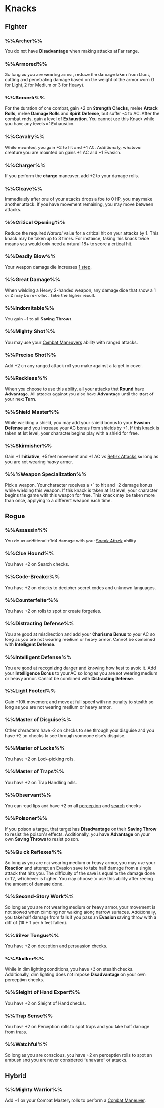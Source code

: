 # Knacks

## Fighter

### %%Archer%%
You do not have **Disadvantage** when making attacks at Far range.

### %%Armored%%
So long as you are wearing armor, reduce the damage taken from blunt, cutting and penetrating damage based on the weight of the armor worn (1 for Light, 2 for Medium or 3 for Heavy).

### %%Berserk%%
For the duration of one combat, gain +2 on **Strength Checks**, melee **Attack Rolls**, melee **Damage Rolls** and **Spirit Defense**, but suffer -4 to AC.  After the combat ends, gain a level of **Exhaustion**.  You cannot use this Knack while you have any levels of Exhaustion.

### %%Cavalry%%
While mounted, you gain +2 to hit and +1 AC.  Additionally, whatever creature you are mounted on gains +1 AC and +1 Evasion.

### %%Charger%%
If you perform the **charge** maneuver, add +2 to your damage rolls.

### %%Cleave%%
Immediately after one of your attacks drops a foe to 0 HP, you may make another attack.  If you have movement remaining, you may move between attacks.

### %%Critical Opening%%
Reduce the required _Natural_ value for a critical hit on your attacks by 1.  This knack may be taken up to 3 times.  For instance, taking this knack twice means you would only need a natural 18+ to score a critical hit.

### %%Deadly Blow%%
Your weapon damage die increases [1 step](RulesSynopsis.md#die%20adjustments).

### %%Great Damage%%
When wielding a Heavy 2-handed weapon, any damage dice that show a 1 or 2 may be re-rolled.  Take the higher result.

### %%Indomitable%%
You gain +1 to all **Saving Throws**.

### %%Mighty Shot%%
You may use your [Combat Maneuvers](classes/ClassAbilities.md#combat%20maneuvers) ability with ranged attacks.

### %%Precise Shot%%
Add +2 on any ranged attack roll you make against a target in cover.

### %%Reckless%%
When you choose to use this ability, all your attacks that **Round** have **Advantage**.  All attacks against you also have **Advantage** until the start of your next **Turn**.

### %%Shield Master%%
While wielding a shield, you may add your shield bonus to your **Evasion Defense** and you increase your AC bonus from shields by +1.  If this knack is taken at 1st level, your character begins play with a shield for free.

### %%Skirmisher%%
Gain +1 **Initiative**, +5 feet movement and +1 AC vs [Reflex Attacks](Combat.md#reactions) so long as you are not wearing _heavy_ armor.

### %%%Weapon Specialization%%
Pick a weapon. Your character receives a +1 to hit and +2 damage bonus while wielding this weapon. If this knack is taken at 1st level, your character begins the game with this weapon for free.  This knack may be taken more than once, applying to a different weapon each time.

## Rogue

### %%Assassin%%
You do an additional +1d4 damage with your [Sneak Attack](classes/ClassAbilities.md#sneak%20attack) ability.

### %%Clue Hound%%
You have +2 on Search checks.

### %%Code-Breaker%%
You have +2 on checks to decipher secret codes and unknown languages.

### %%Counterfeiter%%
You have +2 on rolls to spot or create forgeries.

### %%Distracting Defense%%
You are good at misdirection and add your **Charisma Bonus** to your AC so long as you are not wearing medium or heavy armor.  Cannot be combined with **Intelligent Defense**.

### %%Intelligent Defense%%
You are good at recognizing danger and knowing how best to avoid it. Add your **Intelligence Bonus** to your AC so long as you are not wearing medium or heavy armor.  Cannot be combined with **Distracting Defense**.

### %%Light Footed%%
Gain +10ft movement and move at full speed with no penalty to stealth so long as you are not wearing medium or heavy armor.

### %%Master of Disguise%%
Other characters have -2 on checks to see through your disguise and you have +2 on checks to see through someone else’s disguise.

### %%Master of Locks%%
You have +2 on Lock-picking rolls.

### %%Master of Traps%%
You have +2 on Trap Handling rolls.

### %%Observant%%
You can read lips and have +2 on all [perception](CoreRules.md#perception) and [search](CoreRules.md#search) checks.

### %%Poisoner%%
If you poison a target, that target has **Disadvantage** on their **Saving Throw** to resist the poison's effects.  Additionally, you have **Advantage** on your own **Saving Throws** to resist poison.

### %%Quick Reflexes%%
So long as you are not wearing medium or heavy armor, you may use your **Reaction** and attempt an Evasion save to take half damage from a single attack that hits you.  The difficulty of the save is equal to the damage done or 12, whichever is higher.  You may choose to use this ability after seeing the amount of damage done.

### %%Second-Story Work%%
So long as you are not wearing medium or heavy armor, your movement is not slowed when climbing nor walking along narrow surfaces.  Additionally, you take half damage from falls if you pass an **Evasion** saving throw with a diff of (10 + 1 per 5 feet fallen).

### %%Silver Tongue%%
You have +2 on deception and persuasion checks.

### %%Skulker%%
While in dim lighting conditions, you have +2 on stealth checks.   Additionally, dim lighting does not impose **Disadvantage** on your own perception checks.

### %%Sleight of Hand Expert%%
You have +2 on Sleight of Hand checks.

### %%Trap Sense%%
You have +2 on Perception rolls to spot traps and you take half damage from traps.

### %%Watchful%%
So long as you are conscious, you have +2 on perception rolls to spot an ambush and you are never considered “unaware” of attacks.

## Hybrid

### %%Mighty Warrior%%
Add +1 on your Combat Mastery rolls to perform a [Combat Maneuver](classes/ClassAbilities.md#combat%20maneuvers).